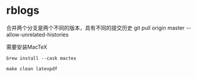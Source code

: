 # rblogs

合并两个分支是两个不同的版本，具有不同的提交历史
git pull origin master --allow-unrelated-histories


需要安装MacTeX

```shell
brew install --cask mactex

make clean latexpdf
```